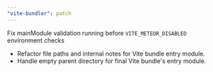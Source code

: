 ```yaml
---
"vite-bundler": patch
---
```


Fix mainModule validation running before `VITE_METEOR_DISABLED` environment checks

- Refactor file paths and internal notes for Vite bundle entry module.
- Handle empty parent directory for final Vite bundle's entry module.

